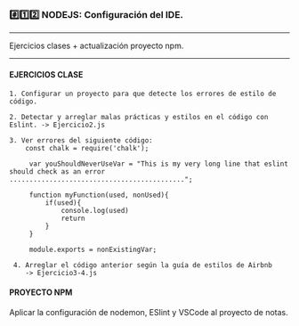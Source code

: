 ### #️⃣1️⃣2️⃣ NODEJS: Configuración del IDE.

---

Ejercicios clases + actualización proyecto npm.


---


#### EJERCICIOS CLASE 
    1. Configurar un proyecto para que detecte los errores de estilo de código.
    
    2. Detectar y arreglar malas prácticas y estilos en el código con Eslint. -> Ejercicio2.js
    
    3. Ver errores del siguiente código:
        const chalk = require('chalk');
    
         var youShouldNeverUseVar = "This is my very long line that eslint should check as an error ............................................";

         function myFunction(used, nonUsed){
             if(used){
                 console.log(used)
                 return
             }
         }

         module.exports = nonExistingVar;
     
     4. Arreglar el código anterior según la guía de estilos de Airbnb
        -> Ejercicio3-4.js

#### PROYECTO NPM
   
   Aplicar la configuración de nodemon, ESlint y VSCode al proyecto de notas.

